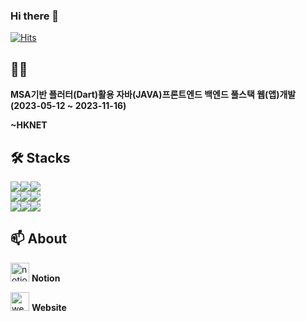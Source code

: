 ### Hi there 👋

[![Hits](https://hits.seeyoufarm.com/api/count/incr/badge.svg?url=https%3A%2F%2Fgithub.com%2Fyeodae%2F&count_bg=%2379C83D&title_bg=%23555555&icon=github.svg&icon_color=%23FFFFFF&title=Github&edge_flat=false)](https://hits.seeyoufarm.com)

<!--
**yeodae/yeodae** is a ✨ _special_ ✨ repository because its `README.md` (this file) appears on your GitHub profile.

Here are some ideas to get you started:

- 🔭 I’m currently working on ...
- 🌱 I’m currently learning ...
- 👯 I’m looking to collaborate on ...
- 🤔 I’m looking for help with ...
- 💬 Ask me about ...
- 📫 How to reach me: ...
- 😄 Pronouns: ...
- ⚡ Fun fact: ...
-->

## 🏃🏻

**MSA기반 플러터(Dart)활용 자바(JAVA)프론트엔드 백엔드 풀스택 웹(앱)개발 (2023-05-12 ~ 2023-11-16)**

**~HKNET**


## 🛠 Stacks
<div style="display: flex; flex-wrap: wrap;">
  <img src="https://img.shields.io/badge/java-007396?style=for-the-badge&logo=java&logoColor=white">
  <img src="https://img.shields.io/badge/javascript-F7DF1E?style=for-the-badge&logo=javascript&logoColor=black"> 
  <img src="https://img.shields.io/badge/jquery-0769AD?style=for-the-badge&logo=jquery&logoColor=white">
</div>

<div style="display: flex; flex-wrap: wrap;">
  <img src="https://img.shields.io/badge/html5-E34F26?style=for-the-badge&logo=html5&logoColor=white"> 
  <img src="https://img.shields.io/badge/css-1572B6?style=for-the-badge&logo=css3&logoColor=white"> 
  <img src="https://img.shields.io/badge/vue.js-4FC08D?style=for-the-badge&logo=vue.js&logoColor=white"> 
</div>

<div style="display: flex; flex-wrap: wrap;">
  <img src="https://img.shields.io/badge/spring-6DB33F?style=for-the-badge&logo=spring&logoColor=white"> 
  <img src="https://img.shields.io/badge/flutter-02569B?style=for-the-badge&logo=flutter&logoColor=white">
  <img src="https://img.shields.io/badge/dart-0175C2?style=for-the-badge&logo=dart&logoColor=white">
</div>

## 📫 About

<p></p>

[<img src='https://cdn.jsdelivr.net/npm/simple-icons@3.0.1/icons/notion.svg' alt='notion' height='30'>](https://twilight-breeze-021.notion.site/6e4f90ca598c4eeea0a0ad1290a061dc?pvs=4) **Notion**

[<img src='https://cdn.jsdelivr.net/npm/simple-icons@3.0.1/icons/icloud.svg' alt='website' height='30'>](https://ggobukggobuk.tistory.com/)  **Website**

